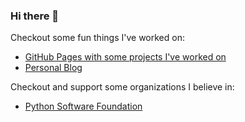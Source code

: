 ### Hi there 👋

Checkout some fun things I've worked on:
- [GitHub Pages with some projects I've worked on](https://bk521234.github.io)
- [Personal Blog](https://www.bryankielpinski.com)

Checkout and support some organizations I believe in:
- [Python Software Foundation](https://www.python.org/psf/)

<!--
**bk521234/bk521234** is a ✨ _special_ ✨ repository because its `README.md` (this file) appears on your GitHub profile.

Here are some ideas to get you started:

- 🔭 I’m currently working on ...
- 🌱 I’m currently learning ...
- 👯 I’m looking to collaborate on ...
- 🤔 I’m looking for help with ...
- 💬 Ask me about ...
- 📫 How to reach me: ...
- 😄 Pronouns: ...
- ⚡ Fun fact: ...
-->
